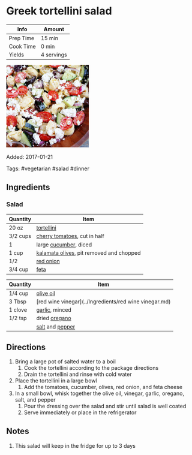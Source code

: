 # Greek tortellini salad

| Info      | Amount     |
| --------- | ---------- |
| Prep Time | 15 min     |
| Cook Time | 0 min      |
| Yields    | 4 servings |

![Greek tortellini salad](../assets/greek-tortellini.jpg)

Added: 2017-01-21

Tags: #vegetarian #salad #dinner

## Ingredients

### Salad

| Quantity | Item                                                                          |
| -------- | ----------------------------------------------------------------------------- |
| 20 oz    | [tortellini](../Ingredients/tortellini.md)                                    |
| 3/2 cups | [cherry tomatoes](../Ingredients/cherry%20tomato.md), cut in half             |
| 1        | large [cucumber](../Ingredients/cucumber.md), diced                           |
| 1 cup    | [kalamata olives](../Ingredients/kalamata-olives.md), pit removed and chopped |
| 1/2      | [red onion](../Ingredients/red%20onion.md)                                    |
| 3/4 cup  | [feta](../Ingredients/feta.md)                                                |

| Quantity | Item                                                                  |
| -------- | --------------------------------------------------------------------- |
| 1/4 cup  | [olive oil](../Ingredients/olive%20oil.md)                            |
| 3 Tbsp   | [red wine vinegar](../Ingredients/red wine vinegar.md)                |
| 1 clove  | [garlic](../Ingredients/garlic.md), minced                            |
| 1/2 tsp  | dried [oregano](../Ingredients/oregano.md)                            |
|          | [salt](../Ingredients/salt.md) and [pepper](../Ingredients/pepper.md) |

## Directions

1. Bring a large pot of salted water to a boil
   1. Cook the tortellini according to the package directions
   2. Drain the tortellini and rinse with cold water
2. Place the tortellini in a large bowl
   1. Add the tomatoes, cucumber, olives, red onion, and feta cheese
3. In a small bowl, whisk together the olive oil, vinegar, garlic, oregano, salt, and pepper
   1. Pour the dressing over the salad and stir until salad is well coated
   2. Serve immediately or place in the refrigerator

## Notes

1. This salad will keep in the fridge for up to 3 days
